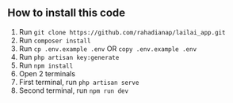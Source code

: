 ## How to install this code
1. Run ``` git clone https://github.com/rahadianap/lailai_app.git ```
2. Run ``` composer install ```
3. Run ``` cp .env.example .env ``` OR ``` copy .env.example .env ```
4. Run ``` php artisan key:generate ```
5. Run ``` npm install ```
6. Open 2 terminals
7. First terminal, run ``` php artisan serve ```
8. Second terminal, run ``` npm run dev ```
